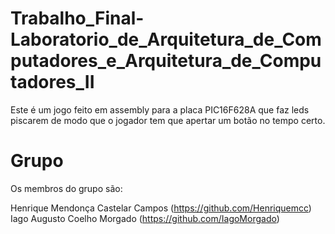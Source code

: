 # Trabalho_Final-Laboratorio_de_Arquitetura_de_Computadores_e_Arquitetura_de_Computadores_II
Este é um jogo feito em assembly para a placa PIC16F628A que faz leds piscarem de modo que o jogador tem que apertar um botão no tempo certo.

# Grupo
Os membros do grupo são:

Henrique Mendonça Castelar Campos (https://github.com/Henriquemcc)
Iago Augusto Coelho Morgado (https://github.com/IagoMorgado)
